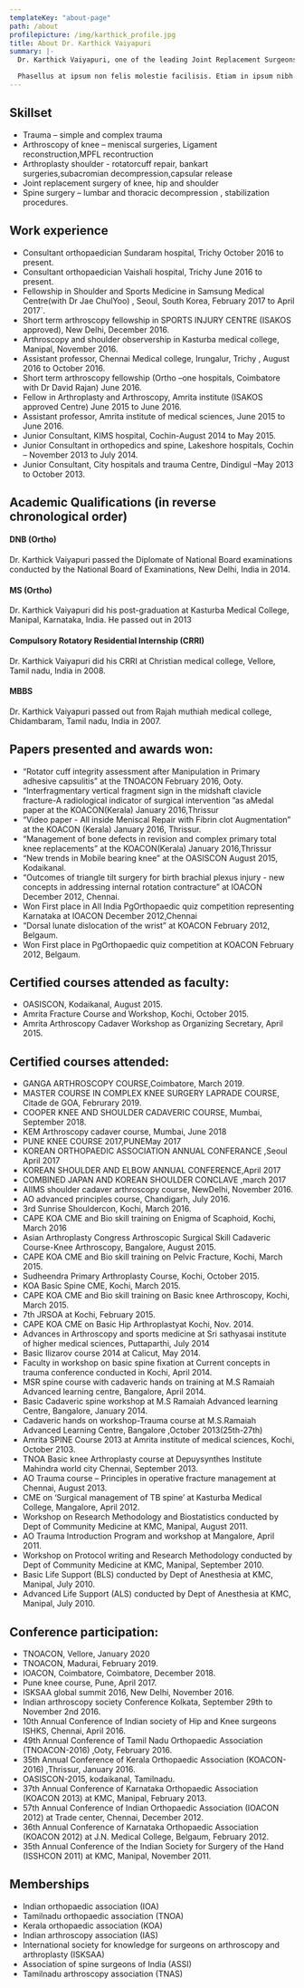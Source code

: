 ```yaml
---
templateKey: "about-page"
path: /about
profilepicture: /img/karthick_profile.jpg
title: About Dr. Karthick Vaiyapuri
summary: |-
  Dr. Karthick Vaiyapuri, one of the leading Joint Replacement Surgeons practicing in Trichy, boasting of several Fellowships and experience garnered internationally as well as in India. He completed his MBBS and M.S. (Ortho) with GOLD medals for topping the university in both the courses. Lorem ipsum dolor sit amet, consectetur adipiscing elit. Vivamus commodo quis dui ac pretium.

  Phasellus at ipsum non felis molestie facilisis. Etiam in ipsum nibh. Praesent sed eros nec enim auctor euismod. Morbi eget maximus velit, id ornare lacus. Donec metus ex, rhoncus porttitor gravida in, porttitor ut dolor. Fusce condimentum pulvinar nisl, vitae cursus risus mattis quis. Donec tincidunt convallis sodales. Duis rhoncus dui nec ultrices vestibulum. Cras lectus odio, mollis sagittis gravida luctus, gravida ac diam. Sed laoreet lectus sem, in ullamcorper tellus consequat eu. Ut non ligula nec lacus ullamcorper venenatis. Morbi sollicitudin quis odio vel sollicitudin. Vivamus neque est, lacinia vel odio quis, auctor pharetra mi.
---
```


## Skillset

- Trauma – simple and complex trauma
- Arthroscopy of knee – meniscal surgeries, Ligament reconstruction,MPFL recontruction
- Arthroplasty shoulder - rotatorcuff repair, bankart surgeries,subacromian decompression,capsular release
- Joint replacement surgery of knee, hip and shoulder
- Spine surgery – lumbar and thoracic decompression , stabilization procedures.

## Work experience

- Consultant orthopaedician Sundaram hospital, Trichy October 2016 to present.
- Consultant orthopaedician Vaishali hospital, Trichy June 2016 to present.
- Fellowship in Shoulder and Sports Medicine in Samsung Medical Centre(with Dr Jae ChulYoo) , Seoul, South Korea, February 2017 to April 2017`.
- Short term arthroscopy fellowship in SPORTS INJURY CENTRE (ISAKOS approved), New Delhi, December 2016.
- Arthroscopy and shoulder observership in Kasturba medical college, Manipal, November 2016.
- Assistant professor, Chennai Medical college, Irungalur, Trichy , August 2016 to October 2016.
- Short term arthroscopy fellowship (Ortho –one hospitals, Coimbatore with Dr David Rajan) June 2016.
- Fellow in Arthroplasty and Arthroscopy, Amrita institute (ISAKOS approved Centre) June 2015 to June 2016.
- Assistant professor, Amrita institute of medical sciences, June 2015 to June 2016.
- Junior Consultant, KIMS hospital, Cochin-August 2014 to May 2015.
- Junior Consultant in orthopedics and spine, Lakeshore hospitals, Cochin – November 2013 to July 2014.
- Junior Consultant, City hospitals and trauma Centre, Dindigul –May 2013 to October 2013.

## Academic Qualifications (in reverse chronological order)

#### DNB (Ortho)

Dr. Karthick Vaiyapuri passed the Diplomate of National Board examinations conducted by the National Board of Examinations, New Delhi, India in 2014.

#### MS (Ortho)

Dr. Karthick Vaiyapuri did his post-graduation at Kasturba Medical College, Manipal, Karnataka, India. He passed out in 2013

#### Compulsory Rotatory Residential Internship (CRRI)

Dr. Karthick Vaiyapuri did his CRRI at Christian medical college, Vellore, Tamil nadu, India in 2008.

#### MBBS

Dr. Karthick Vaiyapuri passed out from Rajah muthiah medical college, Chidambaram, Tamil nadu, India in 2007.

## Papers presented and awards won:

- “Rotator cuff integrity assessment after Manipulation in Primary adhesive capsulitis” at the TNOACON February 2016, Ooty.
- “Interfragmentary vertical fragment sign in the midshaft clavicle fracture-A radiological indicator of surgical intervention ”as aMedal paper at the KOACON(Kerala) January 2016,Thrissur
- “Video paper - All inside Meniscal Repair with Fibrin clot Augmentation” at the KOACON (Kerala) January 2016, Thrissur.
- “Management of bone defects in revision and complex primary total knee replacements” at the KOACON(Kerala) January 2016,Thrissur
- “New trends in Mobile bearing knee” at the OASISCON August 2015, Kodaikanal.
- “Outcomes of triangle tilt surgery for birth brachial plexus injury - new concepts in addressing internal rotation contracture” at IOACON December 2012, Chennai.
- Won First place in All India PgOrthopaedic quiz competition representing Karnataka at IOACON December 2012,Chennai
- “Dorsal lunate dislocation of the wrist” at KOACON February 2012, Belgaum.
- Won First place in PgOrthopaedic quiz competition at KOACON February 2012, Belgaum.

## Certified courses attended as faculty:

- OASISCON, Kodaikanal, August 2015.
- Amrita Fracture Course and Workshop, Kochi, October 2015.
- Amrita Arthroscopy Cadaver Workshop as Organizing Secretary, April 2015.

## Certified courses attended:

- GANGA ARTHROSCOPY COURSE,Coimbatore, March 2019.
- MASTER COURSE IN COMPLEX KNEE SURGERY LAPRADE COURSE, Citade de GOA, Februrary 2019.
- COOPER KNEE AND SHOULDER CADAVERIC COURSE, Mumbai, September 2018.
- KEM Arthroscopy cadaver course, Mumbai, June 2018
- PUNE KNEE COURSE 2017,PUNEMay 2017
- KOREAN ORTHOPAEDIC ASSOCIATION ANNUAL CONFERANCE ,Seoul April 2017
- KOREAN SHOULDER AND ELBOW ANNUAL CONFERENCE,April 2017
- COMBINED JAPAN AND KOREAN SHOULDER CONCLAVE ,march 2017
- AIIMS shoulder cadaver arthroscopy course, NewDelhi, November 2016.
- AO advanced principles course, Chandigarh, July 2016.
- 3rd Sunrise Shouldercon, Kochi, March 2016.
- CAPE KOA CME and Bio skill training on Enigma of Scaphoid, Kochi, March 2016
- Asian Arthroplasty Congress Arthroscopic Surgical Skill Cadaveric Course-Knee Arthroscopy, Bangalore, August 2015.
- CAPE KOA CME and Bio skill training on Pelvic Fracture, Kochi, March 2015.
- Sudheendra Primary Arthroplasty Course, Kochi, October 2015.
- KOA Basic Spine CME, Kochi, March 2015.
- CAPE KOA CME and Bio skill training on Basic knee Arthroscopy, Kochi, March 2015.
- 7th JRSOA at Kochi, February 2015.
- CAPE KOA CME on Basic Hip Arthroplastyat Kochi, Nov. 2014.
- Advances in Arthroscopy and sports medicine at Sri sathyasai institute of higher medical sciences, Puttaparthi, July 2014
- Basic Ilizarov course 2014 at Calicut, May 2014.
- Faculty in workshop on basic spine fixation at Current concepts in trauma conference conducted in Kochi, April 2014.
- MSR spine course with cadaveric hands on training at M.S Ramaiah Advanced learning centre, Bangalore, April 2014.
- Basic Cadaveric spine workshop at M.S Ramaiah Advanced learning Centre, Bangalore, January 2014.
- Cadaveric hands on workshop-Trauma course at M.S.Ramaiah Advanced Learning Centre, Bangalore ,October 2013(25th-27th)
- Amrita SPINE Course 2013 at Amrita institute of medical sciences, Kochi, October 2103.
- TNOA Basic knee Arthroplasty course at Depuysynthes Institute Mahindra world city Chennai, September 2013.
- AO Trauma course – Principles in operative fracture management at Chennai, August 2013.
- CME on ‘Surgical management of TB spine’ at Kasturba Medical College, Mangalore, April 2012.
- Workshop on Research Methodology and Biostatistics conducted by Dept of Community Medicine at KMC, Manipal, August 2011.
- AO Trauma Introduction Program and workshop at Mangalore, April 2011.
- Workshop on Protocol writing and Research Methodology conducted by Dept of Community Medicine at KMC, Manipal, September 2010.
- Basic Life Support (BLS) conducted by Dept of Anesthesia at KMC, Manipal, July 2010.
- Advanced Life Support (ALS) conducted by Dept of Anesthesia at KMC, Manipal, July 2010.

## Conference participation:

- TNOACON, Vellore, January 2020
- TNOACON, Madurai, February 2019.
- IOACON, Coimbatore, Coimbatore, December 2018.
- Pune knee course, Pune, April 2017.
- ISKSAA global summit 2016, New Delhi, November 2016.
- Indian arthroscopy society Conference Kolkata, September 29th to November 2nd 2016.
- 10th Annual Conference of Indian society of Hip and Knee surgeons ISHKS, Chennai, April 2016.
- 49th Annual Conference of Tamil Nadu Orthopaedic Association (TNOACON-2016) ,Ooty, February 2016.
- 35th Annual Conference of Kerala Orthopaedic Association (KOACON-2016) ,Thrissur, January 2016.
- OASISCON-2015, kodaikanal, Tamilnadu.
- 37th Annual Conference of Karnataka Orthopaedic Association (KOACON 2013) at KMC, Manipal, February 2013.
- 57th Annual Conference of Indian Orthopaedic Association (IOACON 2012) at Trade center, Chennai, December 2012.
- 36th Annual Conference of Karnataka Orthopaedic Association (KOACON 2012) at J.N. Medical College, Belgaum, February 2012.
- 35th Annual Conference of the Indian Society for Surgery of the Hand (ISSHCON 2011) at KMC, Manipal, November 2011.

## Memberships

- Indian orthopaedic association (IOA)
- Tamilnadu orthopaedic association (TNOA)
- Kerala orthopaedic association (KOA)
- Indian arthroscopy association (IAS)
- International society for knowledge for surgeons on arthroscopy and arthroplasty (ISKSAA)
- Association of spine surgeons of India (ASSI)
- Tamilnadu arthroscopy association (TNAS)
